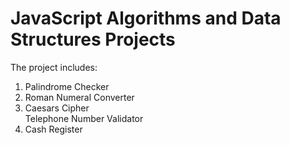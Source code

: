 # JavaScript Algorithms and Data Structures Projects
The project includes:
<ol>
  <li>Palindrome Checker</li>
  <li>Roman Numeral Converter</li>
  <li>Caesars Cipher</li>
  </li>Telephone Number Validator</li>
  <li>Cash Register</li>
</ol
